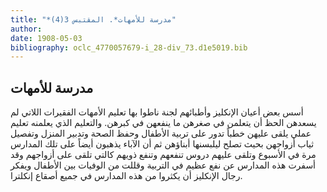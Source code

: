 ```yaml
---
title: "*مدرسة للأمهات*. المقتبس 3(4)"
author: 
date: 1908-05-03
bibliography: oclc_4770057679-i_28-div_73.d1e5019.bib
---
```




##  مدرسة للأمهات 


 أسس بعض أعيان الإنكليز وأطبائهم لجنة ناطوا بها تعليم الأمهات الفقيرات اللاتي لم يسعدهن الحظ أن يتعلمن في صغرهن ما ينفعهن في كبرهن. والتعليم الذي يعلمنه تعليم عملي يلقى عليهن خطباً تدور على تربية الأطفال وحفظ الصحة وتدبير المنزل وتفصيل ثياب   أزواجهن بحيث تصلح ليلبسنها أبناؤهن ثم أن الآباء يذهبون أيضاً على تلك المدارس مرة في الأسبوع وتلقى عليهم دروس تنفعهم وتنفع ذويهم كالتي تلقى على أزواجهم وقد أسفرت هذه المدارس عن نفع عظيم في التربية وقللت من الوفيات بين الأطفال ويفكر رجال الإنكليز أن يكثروا من هذه المدارس في جميع أصقاع إنكلترا. 

